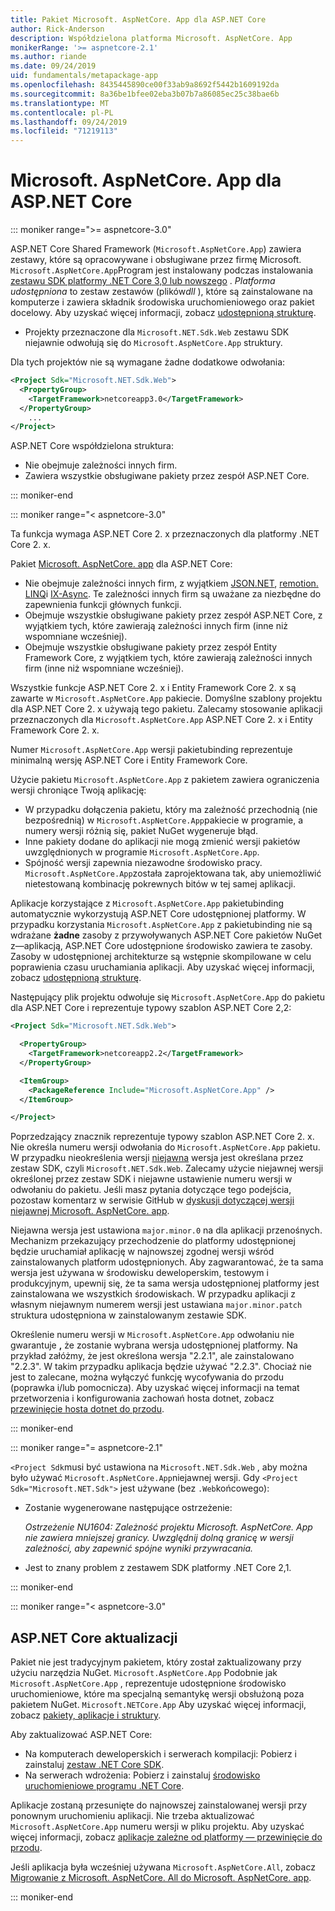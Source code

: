 ```yaml
---
title: Pakiet Microsoft. AspNetCore. App dla ASP.NET Core
author: Rick-Anderson
description: Współdzielona platforma Microsoft. AspNetCore. App
monikerRange: '>= aspnetcore-2.1'
ms.author: riande
ms.date: 09/24/2019
uid: fundamentals/metapackage-app
ms.openlocfilehash: 8435445890ce00f33ab9a8692f5442b1609192da
ms.sourcegitcommit: 8a36be1bfee02eba3b07b7a86085ec25c38bae6b
ms.translationtype: MT
ms.contentlocale: pl-PL
ms.lasthandoff: 09/24/2019
ms.locfileid: "71219113"
---
```

# <a name="microsoftaspnetcoreapp-for-aspnet-core"></a>Microsoft. AspNetCore. App dla ASP.NET Core

::: moniker range=">= aspnetcore-3.0"

 ASP.NET Core Shared Framework (`Microsoft.AspNetCore.App`) zawiera zestawy, które są opracowywane i obsługiwane przez firmę Microsoft. `Microsoft.AspNetCore.App`Program jest instalowany podczas instalowania [zestawu SDK platformy .NET Core 3,0 lub nowszego](https://dotnet.microsoft.com/download/dotnet-core/3.0) . *Platforma udostępniona* to zestaw zestawów (plików*dll* ), które są zainstalowane na komputerze i zawiera składnik środowiska uruchomieniowego oraz pakiet docelowy. Aby uzyskać więcej informacji, zobacz [udostępnioną strukturę](https://natemcmaster.com/blog/2018/08/29/netcore-primitives-2/).

* Projekty przeznaczone dla `Microsoft.NET.Sdk.Web` zestawu SDK niejawnie odwołują się do `Microsoft.AspNetCore.App` struktury.

Dla tych projektów nie są wymagane żadne dodatkowe odwołania:

```xml
<Project Sdk="Microsoft.NET.Sdk.Web">
  <PropertyGroup>
    <TargetFramework>netcoreapp3.0</TargetFramework>
  </PropertyGroup>
    ...
</Project>
```

ASP.NET Core współdzielona struktura:

* Nie obejmuje zależności innych firm.
* Zawiera wszystkie obsługiwane pakiety przez zespół ASP.NET Core.

::: moniker-end

::: moniker range="< aspnetcore-3.0"

Ta funkcja wymaga ASP.NET Core 2. x przeznaczonych dla platformy .NET Core 2. x.

Pakiet [Microsoft. AspNetCore. app](https://www.nuget.org/packages/Microsoft.AspNetCore.App) [](/dotnet/core/packages#metapackages) dla ASP.NET Core:

* Nie obejmuje zależności innych firm, z wyjątkiem [JSON.NET](https://www.nuget.org/packages/Newtonsoft.Json/), [remotion. LINQ](https://www.nuget.org/packages/Remotion.Linq/)i [IX-Async](https://www.nuget.org/packages/System.Interactive.Async/). Te zależności innych firm są uważane za niezbędne do zapewnienia funkcji głównych funkcji.
* Obejmuje wszystkie obsługiwane pakiety przez zespół ASP.NET Core, z wyjątkiem tych, które zawierają zależności innych firm (inne niż wspomniane wcześniej).
* Obejmuje wszystkie obsługiwane pakiety przez zespół Entity Framework Core, z wyjątkiem tych, które zawierają zależności innych firm (inne niż wspomniane wcześniej).

Wszystkie funkcje ASP.NET Core 2. x i Entity Framework Core 2. x są zawarte w `Microsoft.AspNetCore.App` pakiecie. Domyślne szablony projektu dla ASP.NET Core 2. x używają tego pakietu. Zalecamy stosowanie aplikacji przeznaczonych dla `Microsoft.AspNetCore.App` ASP.NET Core 2. x i Entity Framework Core 2. x.

Numer `Microsoft.AspNetCore.App` wersji pakietubinding reprezentuje minimalną wersję ASP.NET Core i Entity Framework Core.

Użycie pakietu `Microsoft.AspNetCore.App` z pakietem zawiera ograniczenia wersji chroniące Twoją aplikację:

* W przypadku dołączenia pakietu, który ma zależność przechodnią (nie bezpośrednią) w `Microsoft.AspNetCore.App`pakiecie w programie, a numery wersji różnią się, pakiet NuGet wygeneruje błąd.
* Inne pakiety dodane do aplikacji nie mogą zmienić wersji pakietów uwzględnionych w programie `Microsoft.AspNetCore.App`.
* Spójność wersji zapewnia niezawodne środowisko pracy. `Microsoft.AspNetCore.App`została zaprojektowana tak, aby uniemożliwić nietestowaną kombinację pokrewnych bitów w tej samej aplikacji.

Aplikacje korzystające z `Microsoft.AspNetCore.App` pakietubinding automatycznie wykorzystują ASP.NET Core udostępnionej platformy. W przypadku korzystania `Microsoft.AspNetCore.App` z pakietubinding nie są wdrażane **żadne** zasoby z przywoływanych ASP.NET Core pakietów NuGet z&mdash;aplikacją, ASP.NET Core udostępnione środowisko zawiera te zasoby. Zasoby w udostępnionej architekturze są wstępnie skompilowane w celu poprawienia czasu uruchamiania aplikacji. Aby uzyskać więcej informacji, zobacz [udostępnioną strukturę](https://natemcmaster.com/blog/2018/08/29/netcore-primitives-2/).

Następujący plik projektu odwołuje się `Microsoft.AspNetCore.App` do pakietu dla ASP.NET Core i reprezentuje typowy szablon ASP.NET Core 2,2:

```xml
<Project Sdk="Microsoft.NET.Sdk.Web">

  <PropertyGroup>
    <TargetFramework>netcoreapp2.2</TargetFramework>
  </PropertyGroup>

  <ItemGroup>
    <PackageReference Include="Microsoft.AspNetCore.App" />
  </ItemGroup>

</Project>
```

Poprzedzający znacznik reprezentuje typowy szablon ASP.NET Core 2. x. Nie określa numeru wersji odwołania do `Microsoft.AspNetCore.App` pakietu. W przypadku nieokreślenia wersji [niejawna](https://github.com/dotnet/core/blob/master/release-notes/1.0/sdk/1.0-rc3-implicit-package-refs.md) wersja jest określana przez zestaw SDK, czyli `Microsoft.NET.Sdk.Web`. Zalecamy użycie niejawnej wersji określonej przez zestaw SDK i niejawne ustawienie numeru wersji w odwołaniu do pakietu. Jeśli masz pytania dotyczące tego podejścia, pozostaw komentarz w serwisie GitHub w [dyskusji dotyczącej wersji niejawnej Microsoft. AspNetCore. app](https://github.com/aspnet/AspNetCore.Docs/issues/6430).

Niejawna wersja jest ustawiona `major.minor.0` na dla aplikacji przenośnych. Mechanizm przekazujący przechodzenie do platformy udostępnionej będzie uruchamiał aplikację w najnowszej zgodnej wersji wśród zainstalowanych platform udostępnionych. Aby zagwarantować, że ta sama wersja jest używana w środowisku deweloperskim, testowym i produkcyjnym, upewnij się, że ta sama wersja udostępnionej platformy jest zainstalowana we wszystkich środowiskach. W przypadku aplikacji z własnym niejawnym numerem wersji jest ustawiana `major.minor.patch` struktura udostępniona w zainstalowanym zestawie SDK.

Określenie numeru wersji w `Microsoft.AspNetCore.App` odwołaniu nie gwarantuje **,** że zostanie wybrana wersja udostępnionej platformy. Na przykład załóżmy, że jest określona wersja "2.2.1", ale zainstalowano "2.2.3". W takim przypadku aplikacja będzie używać "2.2.3". Chociaż nie jest to zalecane, można wyłączyć funkcję wycofywania do przodu (poprawka i/lub pomocnicza). Aby uzyskać więcej informacji na temat przetworzenia i konfigurowania zachowań hosta dotnet, zobacz [przewinięcie hosta dotnet do przodu](https://github.com/dotnet/core-setup/blob/master/Documentation/design-docs/roll-forward-on-no-candidate-fx.md).

::: moniker-end

::: moniker range="= aspnetcore-2.1"

`<Project Sdk`musi być ustawiona na `Microsoft.NET.Sdk.Web` , aby można było używać `Microsoft.AspNetCore.App`niejawnej wersji. Gdy `<Project Sdk="Microsoft.NET.Sdk">` jest używane (bez `.Web`końcowego):

* Zostanie wygenerowane następujące ostrzeżenie:

  *Ostrzeżenie NU1604: Zależność projektu Microsoft. AspNetCore. App nie zawiera mniejszej granicy. Uwzględnij dolną granicę w wersji zależności, aby zapewnić spójne wyniki przywracania.*

* Jest to znany problem z zestawem SDK platformy .NET Core 2,1.

::: moniker-end

::: moniker range="< aspnetcore-3.0"

<a name="update"></a>

## <a name="update-aspnet-core"></a>ASP.NET Core aktualizacji

Pakiet nie jest tradycyjnym pakietem, który został zaktualizowany przy użyciu narzędzia NuGet. [](/dotnet/core/packages#metapackages) `Microsoft.AspNetCore.App` Podobnie jak `Microsoft.AspNetCore.App` , reprezentuje udostępnione środowisko uruchomieniowe, które ma specjalną semantykę wersji obsłużoną poza pakietem NuGet. `Microsoft.NETCore.App` Aby uzyskać więcej informacji, zobacz [pakiety, aplikacje i struktury](/dotnet/core/packages).

Aby zaktualizować ASP.NET Core:

* Na komputerach deweloperskich i serwerach kompilacji: Pobierz i zainstaluj [zestaw .NET Core SDK](https://www.microsoft.com/net/download).
* Na serwerach wdrożenia: Pobierz i zainstaluj [środowisko uruchomieniowe programu .NET Core](https://www.microsoft.com/net/download).

 Aplikacje zostaną przesunięte do najnowszej zainstalowanej wersji przy ponownym uruchomieniu aplikacji. Nie trzeba aktualizować `Microsoft.AspNetCore.App` numeru wersji w pliku projektu. Aby uzyskać więcej informacji, zobacz [aplikacje zależne od platformy — przewinięcie do przodu](/dotnet/core/versions/selection#framework-dependent-apps-roll-forward).

Jeśli aplikacja była wcześniej używana `Microsoft.AspNetCore.All`, zobacz [Migrowanie z Microsoft. AspNetCore. All do Microsoft. AspNetCore. app](xref:fundamentals/metapackage#migrate).

::: moniker-end
